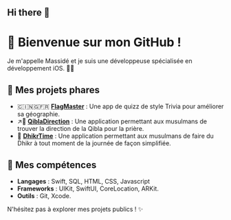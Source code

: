 ## Hi there 👋

# 👋 Bienvenue sur mon GitHub !

Je m'appelle Massidé et je suis une développeuse spécialisée en développement iOS. 🎨📱

## 🌟 Mes projets phares
- 🇨🇮🇳🇬🇫🇷 **[FlagMaster](https://apps.apple.com/fr/app/flagmaster-geo-quizz/id6738355371?l=en-GB)** : Une app de quizz de style Trivia pour améliorer sa géographie.
- ↗️🕋 **[QiblaDirection](https://apps.apple.com/fr/app/qibladirection/id6738188601?l=en-GB)** : Une application permettant aux musulmans de trouver la direction de la Qibla pour la prière.
- 📖 **[DhikrTime](https://apps.apple.com/fr/app/dhikrtime/id6737728131?l=en-GB)** : Une application permettant aux musulmans de faire du Dhikr à tout moment de la journée de façon simplifiée.

## 🚀 Mes compétences
- **Langages** : Swift, SQL, HTML, CSS, Javascript
- **Frameworks** : UIKit, SwiftUI, CoreLocation, ARKit.
- **Outils** : Git, Xcode.

N'hésitez pas à explorer mes projets publics ! ✨
